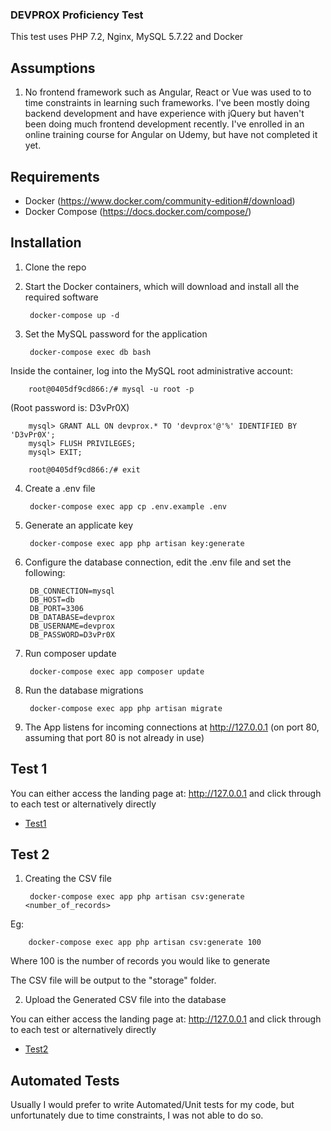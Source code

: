 ### DEVPROX Proficiency Test

This test uses PHP 7.2, Nginx, MySQL 5.7.22 and Docker

## Assumptions

1. No frontend framework such as Angular, React or Vue was used to to time constraints in learning such frameworks.  I've been mostly doing backend development and have experience with jQuery but haven't been doing much frontend development recently.  I've enrolled in an online training course for Angular on Udemy, but have not completed it yet.

## Requirements

* Docker (https://www.docker.com/community-edition#/download)
* Docker Compose (https://docs.docker.com/compose/)

## Installation

1. Clone the repo

2. Start the Docker containers, which will download and install all the required software

        docker-compose up -d

3. Set the MySQL password for the application

        docker-compose exec db bash

Inside the container, log into the MySQL root administrative account:

        root@0405df9cd866:/# mysql -u root -p

(Root password is: D3vPr0X) 

        mysql> GRANT ALL ON devprox.* TO 'devprox'@'%' IDENTIFIED BY 'D3vPr0X';
        mysql> FLUSH PRIVILEGES;
        mysql> EXIT;

        root@0405df9cd866:/# exit

4. Create a .env file

        docker-compose exec app cp .env.example .env

5. Generate an applicate key

        docker-compose exec app php artisan key:generate

6. Configure the database connection, edit the .env file and set the following:

        DB_CONNECTION=mysql
        DB_HOST=db
        DB_PORT=3306
        DB_DATABASE=devprox
        DB_USERNAME=devprox
        DB_PASSWORD=D3vPr0X
        
7. Run composer update

        docker-compose exec app composer update

8. Run the database migrations

        docker-compose exec app php artisan migrate

9. The App listens for incoming connections at http://127.0.0.1 (on port 80, assuming that port 80 is not already in use)

## Test 1

You can either access the landing page at: http://127.0.0.1 and click through to each test or alternatively directly

* [Test1](http://127.0.0.1/test1) 

## Test 2

1. Creating the CSV file

        docker-compose exec app php artisan csv:generate <number_of_records>

Eg:

        docker-compose exec app php artisan csv:generate 100

Where 100 is the number of records you would like to generate 

The CSV file will be output to the "storage" folder.

2. Upload the Generated CSV file into the database

You can either access the landing page at: http://127.0.0.1 and click through to each test or alternatively directly

* [Test2](http://127.0.0.1/test2) 

## Automated Tests

Usually I would prefer to write Automated/Unit tests for my code, but unfortunately due to time constraints, I was not able to do so.
